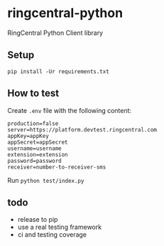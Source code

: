 # ringcentral-python

RingCentral Python Client library


## Setup

```
pip install -Ur requirements.txt
```


## How to test

Create `.env` file with the following content:

```
production=false
server=https://platform.devtest.ringcentral.com
appKey=appKey
appSecret=appSecret
username=username
extension=extension
password=password
receiver=number-to-receiver-sms
```

Run `python test/index.py`



## todo

- release to pip
- use a real testing framework
- ci and testing coverage
